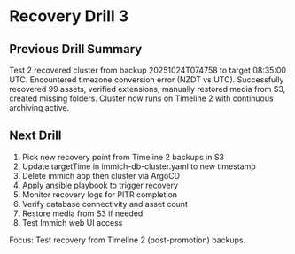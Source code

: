 # Recovery Drill 3

## Previous Drill Summary

Test 2 recovered cluster from backup 20251024T074758 to target 08:35:00 UTC. Encountered timezone conversion error (NZDT vs UTC). Successfully recovered 99 assets, verified extensions, manually restored media from S3, created missing folders. Cluster now runs on Timeline 2 with continuous archiving active.

## Next Drill

1. Pick new recovery point from Timeline 2 backups in S3
2. Update targetTime in immich-db-cluster.yaml to new timestamp
3. Delete immich app then cluster via ArgoCD
4. Apply ansible playbook to trigger recovery
5. Monitor recovery logs for PITR completion
6. Verify database connectivity and asset count
7. Restore media from S3 if needed
8. Test Immich web UI access

Focus: Test recovery from Timeline 2 (post-promotion) backups.
